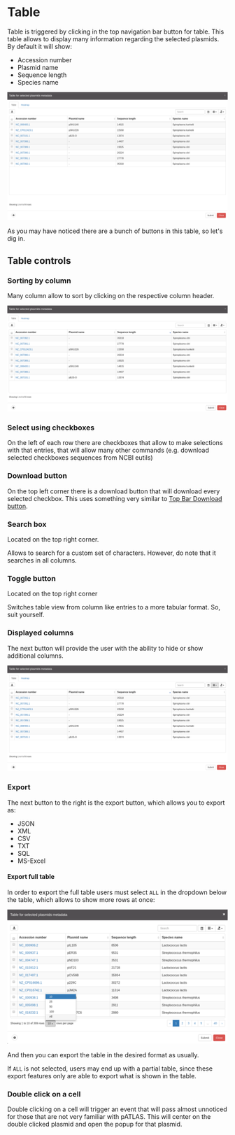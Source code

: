 # Table

Table is triggered by clicking in the top navigation bar button for table.
This table allows to display many information regarding the selected plasmids.
By default it will show:

* Accession number
* Plasmid name
* Sequence length
* Species name

![](gitbook/images/Table.png)

As you may have noticed there are a bunch of buttons in this table, so let's dig in.

## Table controls

### Sorting by column

Many column allow to sort by clicking on the respective column header.

![](gitbook/images/sorttable.gif)

### Select using checkboxes

On the left of each row there are checkboxes that allow to make
selections with that entries, that will allow many other commands (e.g.
download selected checkboxes sequences from NCBI eutils)

### Download button

On the top left corner there is a download button that will download every
selected checkbox. This uses something very similar to
[Top Bar Download button](topbar.md#additional-buttons).

### Search box

Located on the top right corner.

Allows to search for a custom set of characters. However, do note that
it searches in all columns.

### Toggle button

Located on the top right corner

Switches table view from column like entries to a more tabular format.
So, suit yourself.

### Displayed columns

The next button will provide the user with the ability to hide or show
additional columns.

![](gitbook/images/columnstable.gif)

### Export

The next button to the right is the export button, which allows you to
export as:

* JSON
* XML
* CSV
* TXT
* SQL
* MS-Excel

#### Export full table

In order to export the full table users must select `ALL` in the
dropdown below the table, which allows to show more rows at once:

![](gitbook/images/table_exportall.png)

And then you can export the table in the desired format as usually.

If `ALL` is not selected, users may end up with a partial table, since
these export features only are able to export what is shown in the table.

### Double click on a cell

Double clicking on a cell will trigger an event that will pass almost
unnoticed for those that are not very familiar with pATLAS. This will
center on the double clicked plasmid and open the popup for that plasmid.